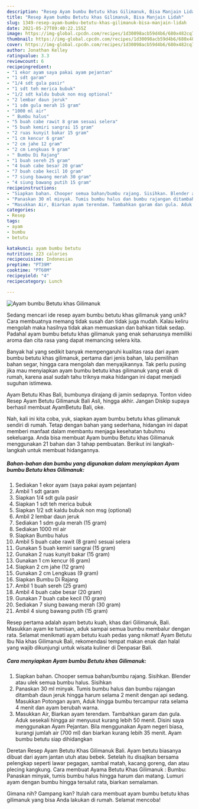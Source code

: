 ```yaml
---
description: "Resep Ayam bumbu Betutu khas Gilimanuk, Bisa Manjain Lidah"
title: "Resep Ayam bumbu Betutu khas Gilimanuk, Bisa Manjain Lidah"
slug: 1349-resep-ayam-bumbu-betutu-khas-gilimanuk-bisa-manjain-lidah
date: 2021-05-27T09:40:22.155Z
image: https://img-global.cpcdn.com/recipes/1d30098acb59d4b6/680x482cq70/ayam-bumbu-betutu-khas-gilimanuk-foto-resep-utama.jpg
thumbnail: https://img-global.cpcdn.com/recipes/1d30098acb59d4b6/680x482cq70/ayam-bumbu-betutu-khas-gilimanuk-foto-resep-utama.jpg
cover: https://img-global.cpcdn.com/recipes/1d30098acb59d4b6/680x482cq70/ayam-bumbu-betutu-khas-gilimanuk-foto-resep-utama.jpg
author: Jonathan Kelley
ratingvalue: 3.3
reviewcount: 6
recipeingredient:
- "1 ekor ayam saya pakai ayam pejantan"
- "1 sdt garam"
- "1/4 sdt gula pasir"
- "1 sdt teh merica bubuk"
- "1/2 sdt kaldu bubuk non msg optional"
- "2 lembar daun jeruk"
- "1 sdm gula merah 15 gram"
- "1000 ml air"
- " Bumbu halus"
- "5 buah cabe rawit 8 gram sesuai selera"
- "5 buah kemiri sangrai 15 gram"
- "2 ruas kunyit bakar 15 gram"
- "1 cm kencur 6 gram"
- "2 cm jahe 12 gram"
- "2 cm Lengkuas 9 gram"
- " Bumbu Di Rajang"
- "1 buah sereh 25 gram"
- "4 buah cabe besar 20 gram"
- "7 buah cabe kecil 10 gram"
- "7 siung bawang merah 30 gram"
- "4 siung bawang putih 15 gram"
recipeinstructions:
- "Siapkan bahan. Chooper semua bahan/bumbu rajang. Sisihkan. Blender atau ulek semua bumbu halus. Sisihkan"
- "Panaskan 30 ml minyak. Tumis bumbu halus dan bumbu rajangan ditambah daun jeruk hingga harum selama 2 menit dengan api sedang. Masukkan Potongan ayam, Aduk hingga bumbu tercampur rata selama 4 menit dan ayam berubah warna."
- "Masukkan Air, Biarkan ayam terendam. Tambahkan garam dan gula. Aduk sesekali hingga air menyusut kurang lebih 50 menit. Disini saya menggunakan Ayam Pejantan. Bila menggunakan Ayam negeri biasa, kurangi jumlah air (700 ml) dan biarkan kurang lebih 35 menit. Ayam bumbu betutu siap dihidangkan"
categories:
- Resep
tags:
- ayam
- bumbu
- betutu

katakunci: ayam bumbu betutu 
nutrition: 223 calories
recipecuisine: Indonesian
preptime: "PT39M"
cooktime: "PT60M"
recipeyield: "4"
recipecategory: Lunch

---
```



![Ayam bumbu Betutu khas Gilimanuk](https://img-global.cpcdn.com/recipes/1d30098acb59d4b6/680x482cq70/ayam-bumbu-betutu-khas-gilimanuk-foto-resep-utama.jpg)

Sedang mencari ide resep ayam bumbu betutu khas gilimanuk yang unik? Cara membuatnya memang tidak susah dan tidak juga mudah. Kalau keliru mengolah maka hasilnya tidak akan memuaskan dan bahkan tidak sedap. Padahal ayam bumbu betutu khas gilimanuk yang enak seharusnya memiliki aroma dan cita rasa yang dapat memancing selera kita.

Banyak hal yang sedikit banyak mempengaruhi kualitas rasa dari ayam bumbu betutu khas gilimanuk, pertama dari jenis bahan, lalu pemilihan bahan segar, hingga cara mengolah dan menyajikannya. Tak perlu pusing jika mau menyiapkan ayam bumbu betutu khas gilimanuk yang enak di rumah, karena asal sudah tahu triknya maka hidangan ini dapat menjadi suguhan istimewa.

Ayam Betutu Khas Bali, bumbunya dirajang di jamin sedapnya. Tonton video Resep Ayam Betutu Gilimanuk Bali Asli, hingga akhir. Jangan Diskip supaya berhasil membuat AyamBetutu Bali, oke.


Nah, kali ini kita coba, yuk, siapkan ayam bumbu betutu khas gilimanuk sendiri di rumah. Tetap dengan bahan yang sederhana, hidangan ini dapat memberi manfaat dalam membantu menjaga kesehatan tubuhmu sekeluarga. Anda bisa membuat Ayam bumbu Betutu khas Gilimanuk menggunakan 21 bahan dan 3 tahap pembuatan. Berikut ini langkah-langkah untuk membuat hidangannya.

<!--inarticleads1-->

##### Bahan-bahan dan bumbu yang digunakan dalam menyiapkan Ayam bumbu Betutu khas Gilimanuk:

1. Sediakan 1 ekor ayam (saya pakai ayam pejantan)
1. Ambil 1 sdt garam
1. Siapkan 1/4 sdt gula pasir
1. Siapkan 1 sdt teh merica bubuk
1. Siapkan 1/2 sdt kaldu bubuk non msg (optional)
1. Ambil 2 lembar daun jeruk
1. Sediakan 1 sdm gula merah (15 gram)
1. Sediakan 1000 ml air
1. Siapkan  Bumbu halus
1. Ambil 5 buah cabe rawit (8 gram) sesuai selera
1. Gunakan 5 buah kemiri sangrai (15 gram)
1. Gunakan 2 ruas kunyit bakar (15 gram)
1. Gunakan 1 cm kencur (6 gram)
1. Siapkan 2 cm jahe (12 gram)
1. Gunakan 2 cm Lengkuas (9 gram)
1. Siapkan  Bumbu Di Rajang
1. Ambil 1 buah sereh (25 gram)
1. Ambil 4 buah cabe besar (20 gram)
1. Gunakan 7 buah cabe kecil (10 gram)
1. Sediakan 7 siung bawang merah (30 gram)
1. Ambil 4 siung bawang putih (15 gram)


Resep pertama adalah ayam betutu kuah, khas dari Gilimanuk, Bali. Masukkan ayam ke tumisan, aduk sampai semua bumbu membalur dengan rata. Selamat menikmati ayam betutu kuah pedas yang nikmat! Ayam Betutu Ibu Nia khas Gilimanuk Bali, rekomendasi tempat makan enak dan halal yang wajib dikunjungi untuk wisata kuliner di Denpasar Bali. 

<!--inarticleads2-->

##### Cara menyiapkan Ayam bumbu Betutu khas Gilimanuk:

1. Siapkan bahan. Chooper semua bahan/bumbu rajang. Sisihkan. Blender atau ulek semua bumbu halus. Sisihkan
1. Panaskan 30 ml minyak. Tumis bumbu halus dan bumbu rajangan ditambah daun jeruk hingga harum selama 2 menit dengan api sedang. Masukkan Potongan ayam, Aduk hingga bumbu tercampur rata selama 4 menit dan ayam berubah warna.
1. Masukkan Air, Biarkan ayam terendam. Tambahkan garam dan gula. Aduk sesekali hingga air menyusut kurang lebih 50 menit. Disini saya menggunakan Ayam Pejantan. Bila menggunakan Ayam negeri biasa, kurangi jumlah air (700 ml) dan biarkan kurang lebih 35 menit. Ayam bumbu betutu siap dihidangkan


Deretan Resep Ayam Betutu Khas Gilimanuk Bali. Ayam betutu biasanya dibuat dari ayam jantan utuh atau bebek. Setelah itu disajikan bersama pelengkap seperti lawar pegagan, sambal matah, kacang goreng, dan atau plecing kangkung. Cara membuat Ayama Betutu Khas Gilimanuk : Bumbu: Panaskan minyak, tumis bumbu halus hingga harum dan matang. Lumuri ayam dengan bumbu hingga tersalut rata, biarkan semalaman. 

Gimana nih? Gampang kan? Itulah cara membuat ayam bumbu betutu khas gilimanuk yang bisa Anda lakukan di rumah. Selamat mencoba!
